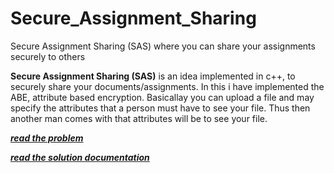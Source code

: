 # Secure_Assignment_Sharing
Secure Assignment Sharing (SAS) where you can share your assignments securely to others

**Secure Assignment Sharing (SAS)** is an idea implemented in c++, to securely share your documents/assignments. In this i have implemented the ABE, attribute based encryption. Basicallay you can upload a file and may specify the attributes that a person must have to see your file. Thus then another man comes with that attributes will be to see your file.

***[read the problem](problem.pdf)***

***[read the solution documentation](Report.pdf)***
